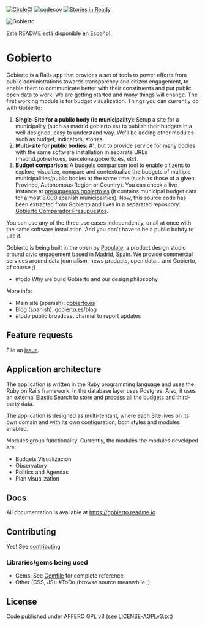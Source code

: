 [![CircleCI](https://circleci.com/gh/PopulateTools/gobierto-dev.svg?style=svg)](https://circleci.com/gh/PopulateTools/gobierto-dev)
[![codecov](https://codecov.io/gh/PopulateTools/gobierto/branch/master/graph/badge.svg)](https://codecov.io/gh/PopulateTools/gobierto)
[![Stories in Ready](https://badge.waffle.io/PopulateTools/gobierto-dev.svg?label=ready&title=Ready)](http://waffle.io/PopulateTools/gobierto-dev)

![Gobierto](http://gobierto-populate-production.s3.amazonaws.com/sites/LogoGobierto.png)

Este README está disponible [en Español](README.md)

# Gobierto

Gobierto is a Rails app that provides a set of tools to power efforts from public administrations towards transparency and citizen engagement, to enable them to communicate better with their constituents and put public open data to work. We are getting started and many things will change. The first working module is for budget visualization. Things you can currently do with Gobierto:

1. **Single-Site for a public body (ie municipality)**: Setup a site for a municipality (such as madrid.gobierto.es) to publish their budgets in a well designed, easy to understand way. We'll be adding other modules such as budget, indicators, stories...
2. **Multi-site for public bodies**: #1, but to provide service for many bodies with the same software installation in separate URLs (madrid.gobierto.es, barcelona.gobierto.es, etc).
3. **Budget comparison**: A budgets comparison tool to enable citizens to explore, visualize, compare and contextualize the budgets of multiple municipalities/public bodies at the same time (such as those of a given Province, Autonomous Region or Country). You can check a live instance at [presupuestos.gobierto.es](http://presupuestos.gobierto.es) (it contains municipal budget data for almost 8.000 spanish municipalities). Now, this source code has been extracted from Gobierto and lives in a separated repository: [Gobierto Comparador Presupuestos](https://github.com/PopulateTools/gobierto-comparador-presupuestos).


You can use any of the three use cases independently, or all at once with the same software installation. And you don't have to be a public bobdy to use it.

Gobierto is being built in the open by [Populate](http://populate.tools), a product design studio around civic engagement based in Madrid, Spain. We provide commercial services around data journalism, news products, open data... and Gobierto, of course ;)

* #todo Why we build Gobierto and our design philosophy

More info:

* Main site (spanish): [gobierto.es](https://gobierto.es)
* Blog (spanish): [gobierto.es/blog](https://gobierto.es/blog)
* #todo public broadcast channel to report updates

## Feature requests

File an [issue](https://github.com/PopulateTools/gobierto/issues).

## Application architecture

The application is written in the Ruby programming language and uses the Ruby on Rails framework. In the database layer uses Postgres. Also, it uses an external Elastic Search to store and process all the budgets and third-party data.

The application is designed as multi-tentant, where each Site lives on its own domain and with its own configuration, both styles and modules enabled.

Modules group functionality. Currently, the modules the modules developed are:

- Budgets Visualizacion
- Observatory
- Politics and Agendas
- Plan visualization

## Docs

All documentation is available at https://gobierto.readme.io

## Contributing

Yes! See [contributing](https://github.com/PopulateTools/gobierto/blob/master/CONTRIBUTING_EN.md)

### Libraries/gems being used

* Gems: See [Gemfile](https://github.com/PopulateTools/gobierto/blob/master/Gemfile) for complete reference
* Other (CSS, JS): #ToDo (browse source meanwhile ;)

## License

Code published under AFFERO GPL v3 (see [LICENSE-AGPLv3.txt](https://github.com/PopulateTools/gobierto/blob/master/LICENSE-AGPLv3.txt))
